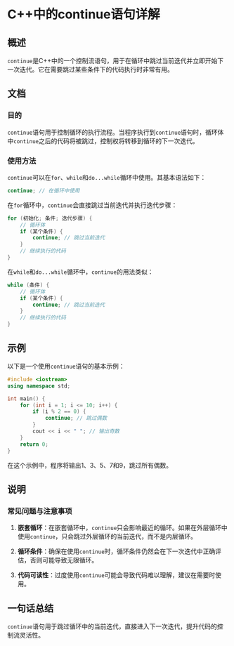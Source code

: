 <!--
Meta Description: # C++中的continue语句详解 ## 概述 `continue`是C++中的一个控制流语句，用于在循环中跳过当前迭代并立即开始下一次迭代。它在需要跳过某些条件下的代码执行时非常有用。 ## 文档 ### 目的 `continue`语句用于控制循环的执行流程。当程序执行到`continue`语...
Meta Keywords: continue, while, cpp, 循环中, 循环体
-->

# C++中的continue语句详解

## 概述
`continue`是C++中的一个控制流语句，用于在循环中跳过当前迭代并立即开始下一次迭代。它在需要跳过某些条件下的代码执行时非常有用。

## 文档
### 目的
`continue`语句用于控制循环的执行流程。当程序执行到`continue`语句时，循环体中`continue`之后的代码将被跳过，控制权将转移到循环的下一次迭代。

### 使用方法
`continue`可以在`for`、`while`和`do...while`循环中使用。其基本语法如下：

```cpp
continue; // 在循环中使用
```

在`for`循环中，`continue`会直接跳过当前迭代并执行迭代步骤：

```cpp
for (初始化; 条件; 迭代步骤) {
    // 循环体
    if (某个条件) {
        continue; // 跳过当前迭代
    }
    // 继续执行的代码
}
```

在`while`和`do...while`循环中，`continue`的用法类似：

```cpp
while (条件) {
    // 循环体
    if (某个条件) {
        continue; // 跳过当前迭代
    }
    // 继续执行的代码
}
```

## 示例
以下是一个使用`continue`语句的基本示例：

```cpp
#include <iostream>
using namespace std;

int main() {
    for (int i = 1; i <= 10; i++) {
        if (i % 2 == 0) {
            continue; // 跳过偶数
        }
        cout << i << " "; // 输出奇数
    }
    return 0;
}
```

在这个示例中，程序将输出1、3、5、7和9，跳过所有偶数。

## 说明
### 常见问题与注意事项
1. **嵌套循环**：在嵌套循环中，`continue`只会影响最近的循环。如果在外层循环中使用`continue`，只会跳过外层循环的当前迭代，而不是内层循环。
   
2. **循环条件**：确保在使用`continue`时，循环条件仍然会在下一次迭代中正确评估，否则可能导致无限循环。

3. **代码可读性**：过度使用`continue`可能会导致代码难以理解，建议在需要时使用。

## 一句话总结
`continue`语句用于跳过循环中的当前迭代，直接进入下一次迭代，提升代码的控制流灵活性。